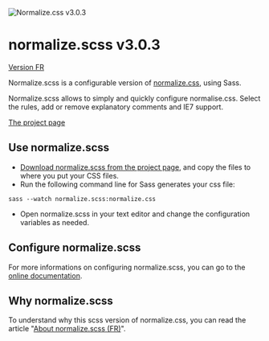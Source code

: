 ![Normalize.css v3.0.3](http://effeilo.github.io/normalize.scss/images/normalize.scss-en.jpg)

# normalize.scss v3.0.3

[Version FR](https://github.com/Effeilo/normalize.scss/blob/master/README-FR.md)

Normalize.scss is a configurable version of [normalize.css](http://necolas.github.io/normalize.css/), using Sass. 

Normalize.scss allows to simply and quickly configure normalise.css. Select the rules, add or remove explanatory comments and IE7 support.

[The project page](http://effeilo.github.io/normalize.scss/)

## Use normalize.scss

* [Download normalize.scss from the project page](http://effeilo.github.io/normalize.scss/), and copy the files to where you put your CSS files.
* Run the following command line for Sass generates your css file:
```
sass --watch normalize.scss:normalize.css
```
* Open normalize.scss in your text editor and change the configuration variables as needed.

## Configure normalize.scss

For more informations on configuring normalize.scss, you can go to the [online documentation](http://effeilo.github.io/normalize.scss/documentation.html).

## Why normalize.scss

To understand why this scss version of normalize.css, you can read the article "[About normalize.scss (FR)](http://blog.effeiloweb.fr/a-propos-de-normalize-scss/)".
